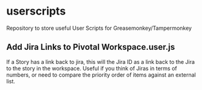 # userscripts
Repository to store useful User Scripts for Greasemonkey/Tampermonkey

## Add Jira Links to Pivotal Workspace.user.js

If a Story has a link back to jira, this will the Jira ID as a link back to the
Jira to the story in the workspace.  Useful if you think of Jiras in terms of
numbers, or need to compare the priority order of items against an external list.
